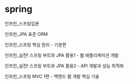 # spring
인프런_스프링입문

인프런_JPA 표준 ORM

인프런_스프링 핵심 원리 - 기본편

인프런_실전! 스프링 부트와 JPA 활용1 - 웹 애플리케이션 개발

인프런_실전! 스프링 부트와 JPA 활용2 - API 개발과 성능 최적화

인프런_스프링 MVC 1편 - 백엔드 웹 개발 핵심 기술
